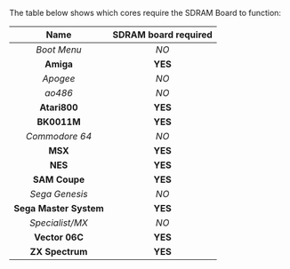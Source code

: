 The table below shows which cores require the SDRAM Board to function:

| Name | SDRAM board required |
|:---:|:---:|
| _Boot Menu_ | _NO_ |
| **Amiga** | **YES**|
| _Apogee_ | _NO_|
| _ao486_ | _NO_|
| **Atari800** | **YES**|
| **BK0011M** | **YES** |
| _Commodore 64_ | _NO_|
| **MSX** | **YES**|
| **NES** | **YES**|
| **SAM Coupe** | **YES**|
| _Sega Genesis_ | _NO_|
| **Sega Master System** | **YES**|
| _Specialist/MX_ | _NO_|
| **Vector 06C** | **YES**|
| **ZX Spectrum** | **YES**|
